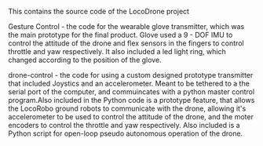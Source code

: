 This contains the source code of the LocoDrone project

Gesture Control - the code for the wearable glove transmitter, which was the main prototype for the final product. Glove used a 
		  9 - DOF IMU to control the attitude of the drone and flex sensors in the fingers to control throttle and yaw
		  respectively. It also included a led light ring, which changed according to the position of the glove.

drone-control - the code for using a custom designed prototype transmitter that included Joystics and an accelerometer. Meant to
		be tethered to a the serial port of the computer, and commuincates with a python master control program.Also 
		included in the Python code is a prototype feature, that allows the LocoRobo ground robots to communicate with
 		the drone, allowing it's accelerometer to be used to control the attitude of the drone, and the moter encoders
		to control the throttle and yaw respectively. Also included is a Python script for open-loop pseudo autonomous 
		operation of the drone.  
